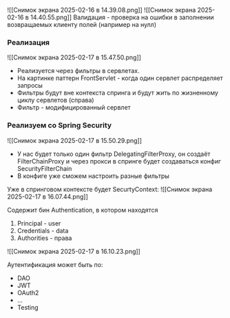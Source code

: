 ![[Снимок экрана 2025-02-16 в 14.39.08.png]]
![[Снимок экрана 2025-02-16 в 14.40.55.png]]
Валидация - проверка на ошибки в заполнении возвращаемых клиенту полей (например на нулл)

### Реализация

![[Снимок экрана 2025-02-17 в 15.47.50.png]]

- Реализуется через фильтры в сервлетах.
- На картинке паттерн FrontServlet - когда один сервлет распределяет запросы
- Фильтры будут вне контекста спринга и будут жить по жизненному циклу сервлетов (справа)
- Фильтр - модифицированный сервлет

### Реализуем со Spring Security

![[Снимок экрана 2025-02-17 в 15.50.29.png]]
- У нас будет только один фильтр DelegatingFilterProxy, он создаёт FilterChainProxy и через прокси в спринге будет создаваться конфиг SecurityFilterChain
- В конфиге уже сможем настроить разные фильтры

Уже в спринговом контексте будет SecurtyContext:
![[Снимок экрана 2025-02-17 в 16.07.44.png]]

Содержит бин Authentication, в котором находятся
1. Principal - user
2. Credentials - data
3. Authorities - права

![[Снимок экрана 2025-02-17 в 16.10.23.png]]

Аутентификация может быть по:
- DAO
- JWT
- OAuth2
- ...
- Testing